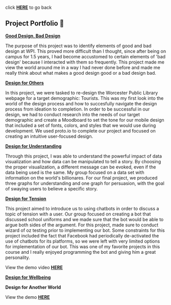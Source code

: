 click **[HERE](README.md)** to go back

## Project Portfolio 💼
**[Good Design, Bad Design](https://medium.com/@ilanazeldin/wpi-design-in-action-85e33b8efcc0 "Good Design, Bad Design")**

The purpose of this project was to identify elements of good and bad design at WPI. This proved more difficult than I thought, since after being on campus for 1.5 years, I had become accustomed to certain elements of 'bad design' because I interacted with them so frequently. This project made me view the world around me in a way I had never done before and made me really think about what makes a good design good or a bad design bad. 

**[Design for Others](https://medium.com/@ilanazeldin/designing-for-tourists-816e20fdb741 "Design for Others")**

In this project, we were tasked to re-design the Worcester Public Library webpage for a target demographic: Tourists. This was my first look into the world of the design process and how to succesfully navigate the design process from ideation to completion. In order to be successful in our design, we had to conduct research into the needs of our target demographic and create a Moodboard to set the tone for our mobile design that included a set of fonts, colors, and styles that we would use during development. We used proto.io to complete our project and focused on creating an intuitive user-focused design.

**[Design for Understanding](https://medium.com/@ilanazeldin/design-for-understanding-39975b05bcea "Design for Understanding")**

Through this project, I was able to understand the powerful impact of data visualization and how data can be manipulated to tell a story. By choosing the proper visualization, a different message can be evoked, even if the data being used is the same. My group focused on a data set with information on the world's billionares. For our final project, we produced three graphs for understanding and one graph for persuasion, with the goal of swaying users to believe a specific story. 

**[Design for Tension](https://medium.com/@michaelbosik/design-for-tension-group-13-e49fcef641b2 "Design for Tension")**

This project aimed to introduce us to using chatbots in order to discuss a topic of tension with a user. Our group focused on creating a bot that discussed school uniforms and we made sure that the bot would be able to argue both sides of the argument. For this project, made sure to conduct wizard of oz testing prior to implementing our bot. Some constraints for this project included the fact that Facebook had periodically de-activated the use of chatbots for its platforms, so we were left with very limited options for implementation of our bot. This was one of my favorite projects in this course and I really enjoyed programming the bot and giving him a great personality. 

View the demo video **[HERE](https://www.youtube.com/watch?v=3slmotxxbrQ&feature=youtu.be)**

**[Design for Wellbeing](https://medium.com/@ilanazeldin/design-for-wellbeing-7cc8d2f7a9a7 "Desing for Wellbeing")**

**Design for Another World** 

View the demo **[HERE](http://users.wpi.edu/~mbosik/AnotherWorld/)**

